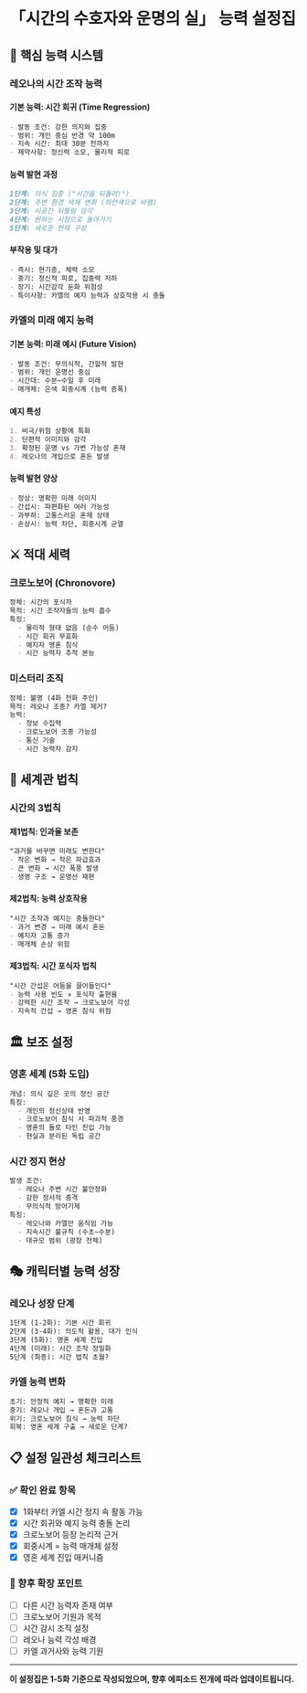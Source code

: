 # 「시간의 수호자와 운명의 실」 능력 설정집

## 🌟 핵심 능력 시스템

### 레오나의 시간 조작 능력

#### 기본 능력: 시간 회귀 (Time Regression)
```markdown
- 발동 조건: 강한 의지와 집중
- 범위: 개인 중심 반경 약 100m
- 지속 시간: 최대 30분 전까지
- 제약사항: 정신력 소모, 물리적 피로
```

#### 능력 발현 과정
```markdown
1단계: 의식 집중 ("시간을 되돌려!")
2단계: 주변 환경 색채 변화 (하얀색으로 바램)
3단계: 시공간 뒤틀림 감각
4단계: 원하는 시점으로 돌아가기
5단계: 새로운 현재 구성
```

#### 부작용 및 대가
```markdown
- 즉시: 현기증, 체력 소모
- 중기: 정신적 피로, 집중력 저하
- 장기: 시간감각 둔화 위험성
- 특이사항: 카엘의 예지 능력과 상호작용 시 충돌
```

### 카엘의 미래 예지 능력

#### 기본 능력: 미래 예시 (Future Vision)
```markdown
- 발동 조건: 무의식적, 간헐적 발현
- 범위: 개인 운명선 중심
- 시간대: 수분~수일 후 미래
- 매개체: 은색 회중시계 (능력 증폭)
```

#### 예지 특성
```markdown
1. 비극/위험 상황에 특화
2. 단편적 이미지와 감각
3. 확정된 운명 vs 가변 가능성 혼재
4. 레오나의 개입으로 혼돈 발생
```

#### 능력 발현 양상
```markdown
- 정상: 명확한 미래 이미지
- 간섭시: 파편화된 여러 가능성
- 과부하: 고통스러운 혼재 상태
- 손상시: 능력 차단, 회중시계 균열
```

## ⚔️ 적대 세력

### 크로노보어 (Chronovore)
```markdown
정체: 시간의 포식자
목적: 시간 조작자들의 능력 흡수
특징: 
  - 물리적 형태 없음 (순수 어둠)
  - 시간 회귀 무효화
  - 예지자 영혼 침식
  - 시간 능력자 추적 본능
```

### 미스터리 조직
```markdown
정체: 불명 (4화 전화 주인)
목적: 레오나 조종? 카엘 제거?
능력: 
  - 정보 수집력
  - 크로노보어 조종 가능성
  - 통신 기술
  - 시간 능력자 감지
```

## 🔮 세계관 법칙

### 시간의 3법칙

#### 제1법칙: 인과율 보존
```markdown
"과거를 바꾸면 미래도 변한다"
- 작은 변화 → 작은 파급효과
- 큰 변화 → 시간 폭풍 발생
- 생명 구조 → 운명선 재편
```

#### 제2법칙: 능력 상호작용
```markdown
"시간 조작과 예지는 충돌한다"
- 과거 변경 → 미래 예시 혼돈
- 예지자 고통 증가
- 매개체 손상 위험
```

#### 제3법칙: 시간 포식자 법칙
```markdown
"시간 간섭은 어둠을 끌어들인다"
- 능력 사용 빈도 ∝ 포식자 출현율
- 강력한 시간 조작 → 크로노보어 각성
- 지속적 간섭 → 영혼 침식 위험
```

## 🏛️ 보조 설정

### 영혼 세계 (5화 도입)
```markdown
개념: 의식 깊은 곳의 정신 공간
특징:
  - 개인의 정신상태 반영
  - 크로노보어 침식 시 파괴적 풍경
  - 영혼의 돌로 타인 진입 가능
  - 현실과 분리된 독립 공간
```

### 시간 정지 현상
```markdown
발생 조건: 
  - 레오나 주변 시간 불안정화
  - 강한 정서적 충격
  - 무의식적 방어기제
특징:
  - 레오나와 카엘만 움직임 가능
  - 지속시간 불규칙 (수초~수분)
  - 대규모 범위 (광장 전체)
```

## 🎭 캐릭터별 능력 성장

### 레오나 성장 단계
```markdown
1단계 (1-2화): 기본 시간 회귀
2단계 (3-4화): 의도적 활용, 대가 인식  
3단계 (5화): 영혼 세계 진입
4단계 (미래): 시간 조작 정밀화
5단계 (최종): 시간 법칙 초월?
```

### 카엘 능력 변화
```markdown
초기: 안정적 예지 → 명확한 미래
중기: 레오나 개입 → 혼돈과 고통
위기: 크로노보어 침식 → 능력 차단
회복: 영혼 세계 구출 → 새로운 단계?
```

## 📋 설정 일관성 체크리스트

### ✅ 확인 완료 항목
- [x] 1화부터 카엘 시간 정지 속 활동 가능
- [x] 시간 회귀와 예지 능력 충돌 논리
- [x] 크로노보어 등장 논리적 근거
- [x] 회중시계 = 능력 매개체 설정
- [x] 영혼 세계 진입 매커니즘

### 🎯 향후 확장 포인트
- [ ] 다른 시간 능력자 존재 여부
- [ ] 크로노보어 기원과 목적
- [ ] 시간 감시 조직 설정
- [ ] 레오나 능력 각성 배경
- [ ] 카엘 과거사와 능력 기원

---

**이 설정집은 1-5화 기준으로 작성되었으며, 향후 에피소드 전개에 따라 업데이트됩니다.**